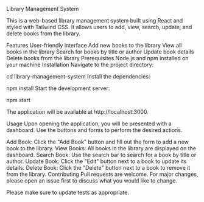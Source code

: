 Library Management System


This is a web-based library management system built using React and styled with Tailwind CSS. It allows users to add, view, search, update, and delete books from the library.



Features
User-friendly interface
Add new books to the library
View all books in the library
Search for books by title or author
Update book details
Delete books from the library
Prerequisites
Node.js and npm installed on your machine
Installation
Navigate to the project directory:

cd library-management-system
Install the dependencies:

npm install
Start the development server:

npm start



The application will be available at http://localhost:3000.

Usage
Upon opening the application, you will be presented with a dashboard. Use the buttons and forms to perform the desired actions.

Add Book: Click the "Add Book" button and fill out the form to add a new book to the library.
View Books: All books in the library are displayed on the dashboard.
Search Book: Use the search bar to search for a book by title or author.
Update Book: Click the "Edit" button next to a book to update its details.
Delete Book: Click the "Delete" button next to a book to remove it from the library.
Contributing
Pull requests are welcome. For major changes, please open an issue first to discuss what you would like to change.

Please make sure to update tests as appropriate.

